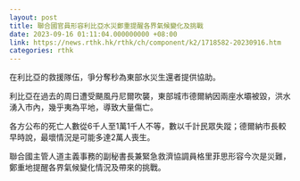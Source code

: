 ```yaml
---
layout: post
title: 聯合國官員形容利比亞水災鄭重提醒各界氣候變化及挑戰
date: 2023-09-16 01:11:04.000000000 +08:00
link: https://news.rthk.hk/rthk/ch/component/k2/1718582-20230916.htm
categories: rthk
---
```


在利比亞的救援隊伍，爭分奪秒為東部水災生還者提供協助。

利比亞在過去的周日遭受颶風丹尼爾吹襲，東部城市德爾納因兩座水壩被毀，洪水湧入市內，幾乎夷為平地，導致大量傷亡。

各方公布的死亡人數從6千人至1萬1千人不等，數以千計民眾失蹤；德爾納市長較早時說，最壞情況是可能多達2萬人喪生。

聯合國主管人道主義事務的副秘書長兼緊急救濟協調員格里菲思形容今次是災難，鄭重地提醒各界氣候變化情況及帶來的挑戰。
